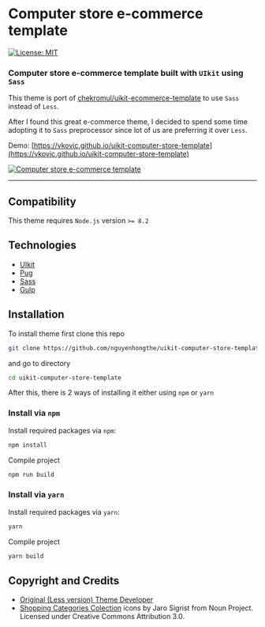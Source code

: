 # Computer store e-commerce template

[![License: MIT](https://img.shields.io/badge/license-MIT-blue.svg)](https://github.com/vkovic/uikit-computer-store-template/blob/master/LICENSE)

### Computer store e-commerce template built with `UIkit` using `Sass`

This theme is port of
[chekromul/uikit-ecommerce-template](https://github.com/chekromul/uikit-ecommerce-template)
to use `Sass` instead of `Less`.

After I found this great e-commerce theme, I decided to spend some time adopting it to `Sass` preprocessor since lot of
us are preferring it over `Less`.

Demo: [https://vkovic.github.io/uikit-computer-store-template](https://vkovic.github.io/uikit-computer-store-template)

[![Computer store e-commerce template](https://raw.githubusercontent.com/vkovic/uikit-computer-store-template/gh-pages/images/preview.png "Computer store e-commerce template")](https://raw.githubusercontent.com/vkovic/uikit-computer-store-template/gh-pages/images/preview.png "Computer store e-commerce template")

---

## Compatibility

This theme requires `Node.js` version `>= 8.2`

## Technologies

- [UIkit](https://getuikit.com)
- [Pug](https://pugjs.org)
- [Sass](https://sass-lang.com/)
- [Gulp](https://gulpjs.com)

## Installation

To install theme first clone this repo

```bash
git clone https://github.com/nguyenhongthe/uikit-computer-store-template.git
```

and go to directory

```bash
cd uikit-computer-store-template
```

After this, there is 2 ways of installing it either using `npm` or `yarn`

### Install via `npm`

Install required packages via `npm`:

```bash
npm install
```

Compile project

```bash
npm run build
```

### Install via `yarn`

Install required packages via `yarn`:

```bash
yarn
```

Compile project

```bash
yarn build
```

## Copyright and Credits

- [Original (Less version) Theme Developer](https://github.com/chekromul)
- [Shopping Categories Colection](https://thenounproject.com/jarosigrist/collection/shopping-categories) icons by
  Jaro Sigrist from Noun Project. Licensed under Creative Commons Attribution 3.0.
